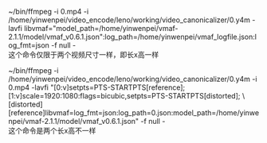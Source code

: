 ~/bin/ffmpeg -i 0.mp4 -i /home/yinwenpei/video_encode/leno/working/video_canonicalizer/0.y4m -lavfi libvmaf="model_path=/home/yinwenpei/vmaf-2.1.1/model/vmaf_v0.6.1.json":log_path=/home/yinwenpei/vmaf_logfile.json:log_fmt=json -f null -  
这个命令仅限于两个视频尺寸一样，即长x高一样    

~/bin/ffmpeg -i /home/yinwenpei/video_encode/leno/working/video_canonicalizer/0.y4m -i 0.mp4 -lavfi "[0:v]setpts=PTS-STARTPTS[reference];
            [1:v]scale=1920:1080:flags=bicubic,setpts=PTS-STARTPTS[distorted]; \ 
            [distorted][reference]libvmaf=log_fmt=json:log_path=0.json:model_path=/home/yinwenpei/vmaf-2.1.1/model/vmaf_v0.6.1.json"     -f null -  
这个命令是两个长x高不一样  


